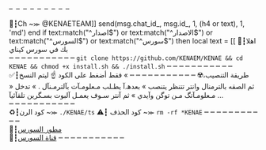     ┉ ┉ ┉ ┉ ┉ ┉ ┉ ┉ ┉
  📡┇Ch ~⪼ @KENAETEAM]]
  send(msg.chat_id_, msg.id_, 1, (h4 or text), 1, 'md')
     end
  if text:match("^اصدار$") or text:match("^الاصدار$") or text:match("^السورس$") or text:match("^سورس$") then
  local text = [[
 📮┇اهلا بك في سورس كيناي                     
┉ ┉ ┉ ┉ ┉ ┉ ┉ ┉ ┉ ┉ ┉ 
`git clone https://github.com/KENAEM/KENAE && cd KENAE && chmod +x install.sh && ./install.sh`
┉ ┉ ┉ ┉ ┉ ┉ ┉ ┉ ┉ ┉ ┉ 
✅┇طريقة التنصيب،☢️
┉ ┉ ┉ ┉ ┉ ┉ ┉ ┉ ┉ ┉ ┉ 
» فقط أضغط على الكود ☝️ ليتم النسخ   
» ثم الصقه بالترمنال وانتر تتنظر يتنصب 
» بعدهہ‌‏آ يطـلب مـعلومـآت بآلترمـنآل .
» تدخل مـعلومـآتگ مـن توگن وآيدي
» ثم آنتر سـوف يعمـل آلبوت بسـگرين تلقآئيآ ...                                                   
┉ ┉ ┉ ┉ ┉ ┉ ┉ ┉ ┉ ┉ ┉      
♻️┇كود الرن ~⪼ `./KENAE/ts`
⚠️┇ كود الحذف ~⪼ `rm -rf *KENAE`
┉ ┉ ┉ ┉ ┉ ┉ ┉ ┉ ┉ ┉ ┉  
🦁┇[مطور السورس](t.me/KenaiTEAM)               
📮┇[قناة السورس](t.me/KENAETEAM)
┉ ┉ ┉ ┉ ┉ ┉ ┉ ┉ ┉ ┉ ┉
